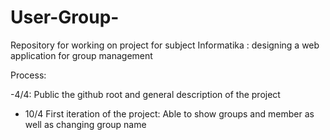 # User-Group-
Repository for working on project for subject Informatika : designing a web application for group management 

Process:
  
  -4/4: Public the github root and general description of the project
- 10/4 First iteration of the project: Able to show groups and member as well as changing group name
  
